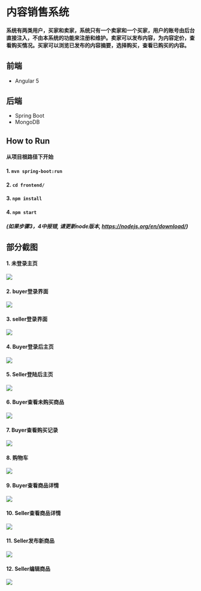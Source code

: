 # 内容销售系统

#### 系统有两类用户，买家和卖家，系统只有一个卖家和一个买家，用户的账号由后台直接注入，不由本系统的功能来注册和维护。卖家可以发布内容，为内容定价，查看购买情况。买家可以浏览已发布的内容摘要，选择购买，查看已购买的内容。

## 前端
+ Angular 5

## 后端
+ Spring Boot
+ MongoDB

## How to Run
#### 从项目根路径下开始
#### 1. `mvn spring-boot:run`
#### 2. `cd frontend/`
#### 3. `npm install`
#### 4. `npm start`
##### (如果步骤3，4中报错, 请更新node版本, https://nodejs.org/en/download/)

## 部分截图
#### 1. 未登录主页
![](https://github.com/zyn1018/netease-homework/blob/master/ScreenShots/Homepage.png)

#### 2. buyer登录界面
![](https://github.com/zyn1018/netease-homework/blob/master/ScreenShots/buyer_login.png)

#### 3. seller登录界面
![](https://github.com/zyn1018/netease-homework/blob/master/ScreenShots/seller_login.png)

#### 4. Buyer登录后主页
![](https://github.com/zyn1018/netease-homework/blob/master/ScreenShots/buyerHome.png)

#### 5. Seller登陆后主页
![](https://github.com/zyn1018/netease-homework/blob/master/ScreenShots/sellerHome.png)

#### 6. Buyer查看未购买商品
![](https://github.com/zyn1018/netease-homework/blob/master/ScreenShots/buyerUnbought.png)

#### 7. Buyer查看购买记录
![](https://github.com/zyn1018/netease-homework/blob/master/ScreenShots/buyerHistory.png)

#### 8. 购物车
![](https://github.com/zyn1018/netease-homework/blob/master/ScreenShots/buyerCart.png)

#### 9. Buyer查看商品详情
![](https://github.com/zyn1018/netease-homework/blob/master/ScreenShots/buyerDetail.png)

#### 10. Seller查看商品详情
![](https://github.com/zyn1018/netease-homework/blob/master/ScreenShots/sellerDetail.png)

#### 11. Seller发布新商品
![](https://github.com/zyn1018/netease-homework/blob/master/ScreenShots/seller_publish.png)

#### 12. Seller编辑商品
![](https://github.com/zyn1018/netease-homework/blob/master/ScreenShots/seller_edit.png)
